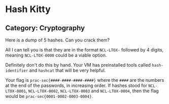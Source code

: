 # Hash Kitty

## Category: Cryptography

Here is a dump of 5 hashes. Can you crack them?

All I can tell you is that they are in the format `NCL-LTOX-` followed by 4 digits, meaning `NCL-LTOX-0000` could be a viable option.

Definitely don't do this by hand. Your VM has preinstalled tools called `hash-identifier` and `hashcat` that will be very helpful.

Your flag is `prac-sec{####-####-####-####}` where the `####` are the numbers at the end of the passwords, in increasing order. If hashes stood for `NCL-LTOX-0001`, `NCL-LTOX-0002`, `NCL-LTOX-0003` and `NCL-LTOX-0004`, then the flag would be `prac-sec{0001-0002-0003-0004}`.